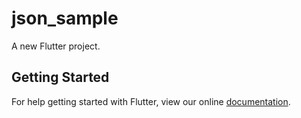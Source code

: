 # json_sample

A new Flutter project.

## Getting Started

For help getting started with Flutter, view our online
[documentation](https://flutter.io/).
